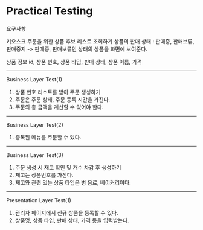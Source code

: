 # Practical Testing

요구사항

키오스크 주문을 위한 상품 후보 리스트 조회하기
상품의 판매 상태 : 판매중, 판매보류, 판매중지
-> 판매중, 판매보류인 상태의 상품을 화면에 보여준다.

상품 정보
id, 상품 번호, 상품 타입, 판매 상태, 상품 이름, 가격


------------------------------------------
Business Layer Test(1)
1. 상품 번호 리스트를 받아 주문 생성하기
2. 주문은 주문 상태, 주문 등록 시간을 가진다.
3. 주문의 총 금액을 계산할 수 있어야 한다.

------------------------------------------

Business Layer Test(2)
1. 중복된 메뉴를 주문할 수 있다.

------------------------------------------

Business Layer Test(3)
1. 주문 생성 시 재고 확인 및 개수 차감 후 생성하기
2. 재고는 상품번호를 가진다.
3. 재고와 관련 있는 상품 타입은 병 음료, 베이커리이다.

------------------------------------------

Presentation Layer Test(1)
1. 관리자 페이지에서 신규 상품을 등록할 수 있다.
2. 상품명, 상품 타입, 판매 상태, 가격 등을 입력받는다.